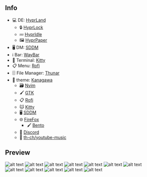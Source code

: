 ## Info

- 💻 DE:  [HyprLand](https://hyprland.org)
    - 🔒 [HyprLock](https://github.com/hyprwm/hyprlock)
    - 💤 [HyprIdle](https://github.com/hyprwm/hypridle)
    - 🖼 [HyprPaper](https://github.com/hyprwm/hyprpaper)
- 🖥 DM: [SDDM](https://github.com/sddm/sddm)
- ℹ️  Bar: [WayBar](https://github.com/Alexays/Waybar)
- 💾 Terminal: [Kitty](https://sw.kovidgoyal.net/kitty)
- 📋 Menu: [Rofi](https://github.com/davatorium/rofi)
- 🗄 File Manager: [Thunar](https://github.com/xfce-mirror/thunar)
- 🎨 theme: [Kanagawa](https://github.com/rebelot/kanagawa.nvim)
    - 🗃 [Nvim](https://github.com/rebelot/kanagawa.nvim)
    - 🖌 [GTK](https://github.com/Fausto-Korpsvart/Kanagawa-GKT-Theme)
    - 📋 [Rofi](.config/rofi/colors/kanagawa.rasi)
    - 🐱 [Kitty](https://github.com/rebelot/kanagawa.nvim/blob/master/extras/kanagawa.conf)
    - 🖥 [SDDM](kanagawa-theme/sddm)
    - 🌐 [FireFox](https://github.com/Haruzona/penguinFox)
        - 🖌 [Bento](kanagawa-theme/bento/app.css)
    - 💬 [Discord](kanagawa-theme/discord/kanagawa.css)
    - 🎵 [th-ch/youtube-music](kanagawa-theme/ytmusic/kanagawa.css)


## Preview
![alt text](scrnshts/1.png)
![alt text](scrnshts/2.png)
![alt text](scrnshts/3.png)
![alt text](scrnshts/4.png)
![alt text](scrnshts/9.png)
![alt text](scrnshts/10.png)
![alt text](scrnshts/5.png)
![alt text](scrnshts/6.png)
![alt text](scrnshts/7.png)
![alt text](scrnshts/8.png)
![alt text](scrnshts/11.png)
![alt  text](scrnshts/wall.gif)
